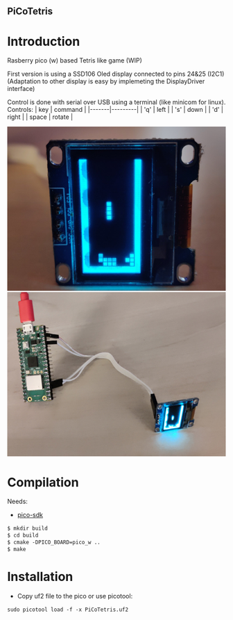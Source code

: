 PiCoTetris
-----------


# Introduction
Rasberry pico (w) based Tetris like game (WIP)

First version is using a SSD106 Oled display connected to pins 24&25 (I2C1)
(Adaptation to other display is easy by implemeting the DisplayDriver interface)

Control is done with serial over USB using a terminal (like minicom for linux).
Controls:
|  key  | command |
|-------|---------|
| 'q'   | left    |
| 's'   | down    |
| 'd'   | right   |
| space | rotate  |

![System running](images/PiCoTetris1.jpg) ![System running](images/PiCoTetris2.jpg)

# Compilation
Needs:
- [pico-sdk](https://github.com/raspberrypi/pico-sdk)

```
$ mkdir build
$ cd build
$ cmake -DPICO_BOARD=pico_w ..
$ make
```

# Installation
- Copy uf2 file to the pico or use picotool: 
```
sudo picotool load -f -x PiCoTetris.uf2 
```

